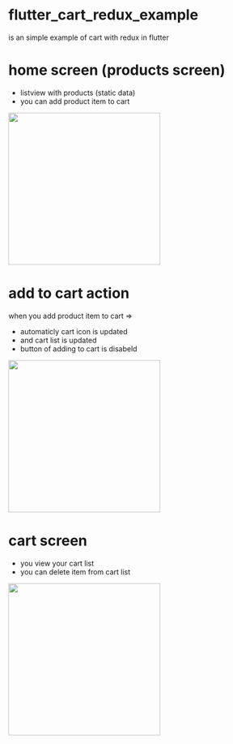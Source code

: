 # flutter_cart_redux_example
is an simple example of cart with redux in flutter

# home screen (products screen)
- listview with products (static data)
- you  can add product item to cart
<img src="https://user-images.githubusercontent.com/44163927/47658894-7fc81400-db9c-11e8-89da-2bdb985a6b51.jpeg" width="300" />

# add to cart action
  when you add product item to cart => 
- automaticly cart icon is updated
- and cart list is updated
- button of adding to cart is disabeld
<img src="https://user-images.githubusercontent.com/44163927/47658896-8060aa80-db9c-11e8-83f1-21c5e11671e4.jpeg" width="300" />

# cart screen
- you view your cart list
- you can delete item from cart list
<img src="https://user-images.githubusercontent.com/44163927/47658897-8060aa80-db9c-11e8-9932-c5445989bb9a.jpeg" width="300" />

